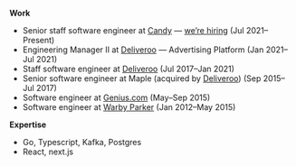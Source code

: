 **Work**
* Senior staff software engineer at [Candy](https://candy.com) — [we’re hiring](https://www.linkedin.com/jobs/view/2600249766/) (Jul 2021–Present)
* Engineering Manager II at [Deliveroo][deliveroo] — Advertising Platform (Jan 2021–Jul 2021)
* Staff software engineer at [Deliveroo][deliveroo] (Jul 2017–Jan 2021)
* Senior software engineer at Maple (acquired by [Deliveroo][deliveroo]) (Sep 2015–Jul 2017)
* Software engineer at [Genius.com](https://genius.com) (May–Sep 2015)
* Software engineer at [Warby Parker](https://warbyparker.com) (Jan 2012–May 2015)

**Expertise**

* Go, Typescript, Kafka, Postgres
* React, next.js

[deliveroo]: https://deliveroo.co.uk
